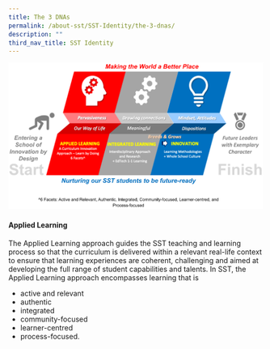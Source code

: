 ```yaml
---
title: The 3 DNAs
permalink: /about-sst/SST-Identity/the-3-dnas/
description: ""
third_nav_title: SST Identity
---
```

![](/images/SST%203%20DNAs.svg)

#### Applied Learning
The Applied Learning approach guides the SST teaching and learning process so that the curriculum
is delivered within a relevant real-life context to ensure that learning experiences are coherent,
challenging and aimed at developing the full range of student capabilities and talents.
In SST, the Applied Learning approach encompasses learning that is 
* active and relevant
* authentic
* integrated
* community-focused
* learner-centred 
* process-focused. 